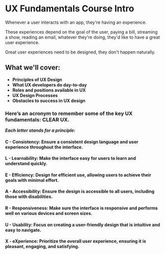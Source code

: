 # UX Fundamentals Course Intro

Whenever a user interacts with an app, they're having an experience.

These experiences depend on the goal of the user, paying a bill, streaming a show, reading an email, whatever they're doing, they'd like to have a great user experience.

Great user experiences need to be designed, they don't happen naturally.

## What we'll cover:

- **Principles of UX Design**
- **What UX developers do day-to-day**
- **Roles and positions available in UX**
- **UX Design Processes**
- **Obstacles to success in UX design**


### Here’s an acronym to remember some of the key UX fundamentals: CLEAR UX.

***Each letter stands for a principle:***

#### C - Consistency: Ensure a consistent design language and user experience throughout the interface.
#### L - Learnability: Make the interface easy for users to learn and understand quickly.
#### E - Efficiency: Design for efficient use, allowing users to achieve their goals with minimal effort.
#### A - Accessibility: Ensure the design is accessible to all users, including those with disabilities.
#### R - Responsiveness: Make sure the interface is responsive and performs well on various devices and screen sizes.
#### U - Usability: Focus on creating a user-friendly design that is intuitive and easy to navigate.
#### X - eXperience: Prioritize the overall user experience, ensuring it is pleasant, engaging, and satisfying.